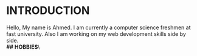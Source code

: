 # INTRODUCTION
Hello, My name is Ahmed. I am currently a computer science freshmen at fast university. Also I am working on my web development skills side by side.\
**## HOBBIES**\
